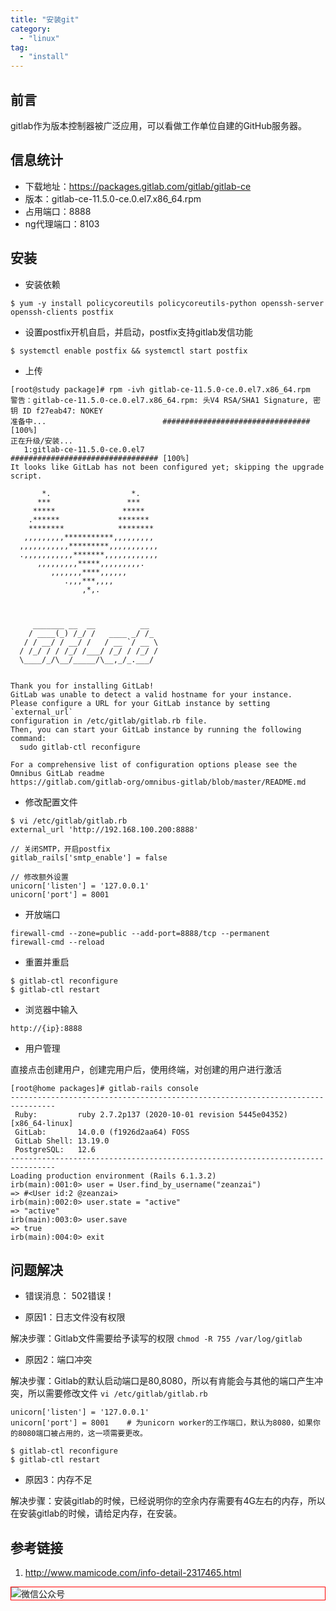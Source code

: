```yaml
---
title: "安装git"
category:
  - "linux"
tag:
  - "install"
---
```


## 前言

gitlab作为版本控制器被广泛应用，可以看做工作单位自建的GitHub服务器。

## 信息统计

- 下载地址：https://packages.gitlab.com/gitlab/gitlab-ce
- 版本：gitlab-ce-11.5.0-ce.0.el7.x86_64.rpm
- 占用端口：8888
- ng代理端口：8103

## 安装

- 安装依赖

```
$ yum -y install policycoreutils policycoreutils-python openssh-server openssh-clients postfix
```

- 设置postfix开机自启，并启动，postfix支持gitlab发信功能

```
$ systemctl enable postfix && systemctl start postfix
```

- 上传

```
[root@study package]# rpm -ivh gitlab-ce-11.5.0-ce.0.el7.x86_64.rpm
警告：gitlab-ce-11.5.0-ce.0.el7.x86_64.rpm: 头V4 RSA/SHA1 Signature, 密钥 ID f27eab47: NOKEY
准备中...                          ################################# [100%]
正在升级/安装...
   1:gitlab-ce-11.5.0-ce.0.el7        ################################# [100%]
It looks like GitLab has not been configured yet; skipping the upgrade script.

       *.                  *.
      ***                 ***
     *****               *****
    .******             *******
    ********            ********
   ,,,,,,,,,***********,,,,,,,,,
  ,,,,,,,,,,,*********,,,,,,,,,,,
  .,,,,,,,,,,,*******,,,,,,,,,,,,
      ,,,,,,,,,*****,,,,,,,,,.
         ,,,,,,,****,,,,,,
            .,,,***,,,,
                ,*,.



     _______ __  __          __
    / ____(_) /_/ /   ____ _/ /_
   / / __/ / __/ /   / __ `/ __ \
  / /_/ / / /_/ /___/ /_/ / /_/ /
  \____/_/\__/_____/\__,_/_.___/


Thank you for installing GitLab!
GitLab was unable to detect a valid hostname for your instance.
Please configure a URL for your GitLab instance by setting `external_url`
configuration in /etc/gitlab/gitlab.rb file.
Then, you can start your GitLab instance by running the following command:
  sudo gitlab-ctl reconfigure

For a comprehensive list of configuration options please see the Omnibus GitLab readme
https://gitlab.com/gitlab-org/omnibus-gitlab/blob/master/README.md

```

- 修改配置文件

```
$ vi /etc/gitlab/gitlab.rb
external_url 'http://192.168.100.200:8888'

// 关闭SMTP，开启postfix
gitlab_rails['smtp_enable'] = false

// 修改额外设置
unicorn['listen'] = '127.0.0.1'
unicorn['port'] = 8001
```

- 开放端口

```
firewall-cmd --zone=public --add-port=8888/tcp --permanent
firewall-cmd --reload
```

- 重置并重启

```
$ gitlab-ctl reconfigure
$ gitlab-ctl restart
```

- 浏览器中输入

```
http://{ip}:8888
```

- 用户管理

直接点击创建用户，创建完用户后，使用终端，对创建的用户进行激活

```
[root@home packages]# gitlab-rails console
--------------------------------------------------------------------------------
 Ruby:         ruby 2.7.2p137 (2020-10-01 revision 5445e04352) [x86_64-linux]
 GitLab:       14.0.0 (f1926d2aa64) FOSS
 GitLab Shell: 13.19.0
 PostgreSQL:   12.6
--------------------------------------------------------------------------------
Loading production environment (Rails 6.1.3.2)
irb(main):001:0> user = User.find_by_username("zeanzai")
=> #<User id:2 @zeanzai>
irb(main):002:0> user.state = "active"
=> "active"
irb(main):003:0> user.save
=> true
irb(main):004:0> exit

```

## 问题解决

- 错误消息： 502错误！

- 原因1：日志文件没有权限

解决步骤：Gitlab文件需要给予读写的权限 `chmod -R 755 /var/log/gitlab`

- 原因2：端口冲突

解决步骤：Gitlab的默认启动端口是80,8080，所以有肯能会与其他的端口产生冲突，所以需要修改文件 `vi /etc/gitlab/gitlab.rb`

```
unicorn['listen'] = '127.0.0.1'
unicorn['port'] = 8001    # 为unicorn worker的工作端口，默认为8080，如果你的8080端口被占用的，这一项需要更改。

$ gitlab-ctl reconfigure
$ gitlab-ctl restart
```

- 原因3：内存不足

解决步骤：安装gitlab的时候，已经说明你的空余内存需要有4G左右的内存，所以在安装gitlab的时候，请给足内存，在安装。

## 参考链接

1. http://www.mamicode.com/info-detail-2317465.html
<img style="border:1px red solid; display:block; margin:0 auto;" :src="$withBase('/qrcode.jpg')" alt="微信公众号" />
